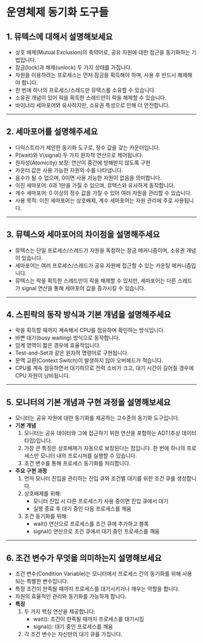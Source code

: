 # 운영체제 동기화 도구들

## 1. 뮤텍스에 대해서 설명해보세요

- 상호 배제(Mutual Exclusion)의 축약어로, 공유 자원에 대한 접근을 동기화하는 기법입니다.
- 잠금(lock)과 해제(unlock) 두 가지 상태를 가집니다.
- 자원을 이용하려는 프로세스는 먼저 잠금을 획득해야 하며, 사용 후 반드시 해제해야 합니다.
- 한 번에 하나의 프로세스/스레드만 뮤텍스를 소유할 수 있습니다.
- 소유권 개념이 있어 락을 획득한 스레드만이 락을 해제할 수 있습니다.
- 바이너리 세마포어와 유사하지만, 소유권 특성으로 인해 더 안전합니다.

---

## 2. 세마포어를 설명해주세요

- 다익스트라가 제안한 동기화 도구로, 정수 값을 갖는 카운터입니다.
- P(wait)와 V(signal) 두 가지 원자적 연산으로 제어됩니다.
- 원자성(Atomicity) 보장: 연산이 중간에 방해받지 않도록 구현
- 카운터 값은 사용 가능한 자원의 수를 나타냅니다.
- 음수가 될 수 없으며, 0이면 사용 가능한 자원이 없음을 의미합니다.
- 이진 세마포어: 0과 1만을 가질 수 있으며, 뮤텍스와 유사하게 동작합니다.
- 계수 세마포어: 0 이상의 정수 값을 가질 수 있어 여러 자원을 관리할 수 있습니다.
- 사용 목적: 이진 세마포어는 상호배제, 계수 세마포어는 자원 관리에 주로 사용됩니다.

---

## 3. 뮤텍스와 세마포어의 차이점을 설명해주세요

- 뮤텍스는 단일 프로세스/스레드가 자원을 독점하는 잠금 메커니즘이며, 소유권 개념이 있습니다.
- 세마포어는 여러 프로세스/스레드가 공유 자원에 접근할 수 있는 카운팅 메커니즘입니다.
- 뮤텍스는 락을 획득한 스레드만이 락을 해제할 수 있지만, 세마포어는 다른 스레드가 signal 연산을 통해 세마포어 값을 증가시킬 수 있습니다.

---

## 4. 스핀락의 동작 방식과 기본 개념을 설명해주세요

- 락을 획득할 때까지 계속해서 CPU를 점유하며 확인하는 방식입니다.
- 바쁜 대기(busy waiting) 방식으로 동작합니다.
- 임계 영역이 짧은 경우에 효율적입니다.
- Test-and-Set과 같은 원자적 명령어로 구현됩니다.
- 문맥 교환(Context Switch)이 발생하지 않아 오버헤드가 적습니다.
- CPU를 계속 점유하면서 대기하므로 전력 소비가 크고, 대기 시간이 길어질 경우에 CPU 자원이 낭비됩니다.

---

## 5. 모니터의 기본 개념과 구현 과정을 설명해보세요

- 모니터는 공유 자원에 대한 동기화를 제공하는 고수준의 동기화 도구입니다.
- **기본 개념**
    1. 모니터는 공유 데이터와 그에 접근하기 위한 연산을 포함하는 ADT(추상 데이터 타입)입니다.
    2. 가장 큰 특징은 상호배제가 자동으로 보장된다는 점입니다. 한 번에 하나의 프로세스만 모니터 내의 프로시저를 실행할 수 있습니다.
    3. 조건 변수를 통해 프로세스 동기화를 처리합니다.
- **주요 구현 과정**
    1. 먼저 모니터 진입을 관리하는 진입 큐와 조건별 대기를 위한 조건 큐를 생성합니다.
    2. 상호배제를 위해:
        - 모니터 진입 시 다른 프로세스가 사용 중이면 진입 큐에서 대기
        - 실행 종료 후 대기 중인 다음 프로세스를 깨움
    3. 조건 동기화를 위해:
        - wait() 연산으로 프로세스를 조건 큐에 추가하고 블록
        - signal() 연산으로 조건 큐에서 대기 중인 프로세스를 깨움

---

## 6. 조건 변수가 무엇을 의미하는지 설명해보세요

- 조건 변수(Condition Variable)는 모니터에서 프로세스 간의 동기화를 위해 사용되는 특별한 변수입니다.
- 특정 조건이 만족될 때까지 프로세스를 대기시키거나 깨우는 역할을 합니다.
- 자원의 효율적인 관리와 동기화를 가능하게 합니다.
- **특징**
    1. 두 가지 핵심 연산을 제공합니다:
        - wait(): 조건이 만족될 때까지 프로세스를 대기시킴
        - signal(): 대기 중인 프로세스를 깨움
    2. 각 조건 변수는 자신만의 대기 큐를 가집니다.

